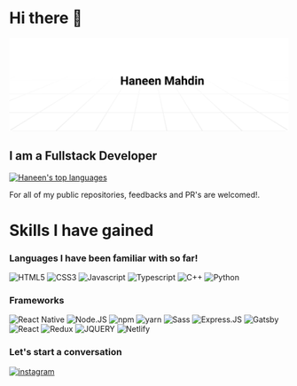 # Hi there 👋
<a href="https://instagram.com/haneenmahdin"><img alt="Social banner for Haneen Mahdin" src="https://github.com/haneenmahd/haneenmahd/blob/master/assets/header.svg"/></a>
## I am a Fullstack Developer
<a href="https://www.instagram.com/haneenmahdin"><img height="180rem" src="https://github-readme-stats.vercel.app/api/top-langs/?username=haneenmahd&layout=compact&theme=vue" alt="Haneen's top languages" /> </a>

For all of my public repositories, feedbacks and PR's are welcomed!.

# Skills I have gained
### Languages I have been familiar with so far!
![HTML5](https://img.shields.io/badge/HTML5-E34F26?style=for-the-badge&logo=html5&logoColor=white) ![CSS3](https://img.shields.io/badge/CSS3-1572B6?style=for-the-badge&logo=css3&logoColor=white) ![Javascript](https://img.shields.io/badge/JavaScript-323330?style=for-the-badge&logo=javascript&logoColor=F7DF1E) ![Typescript](https://img.shields.io/badge/TypeScript-007ACC?style=for-the-badge&logo=typescript&logoColor=white) ![C++](https://img.shields.io/badge/C%2B%2B-00599C?style=for-the-badge&logo=c%2B%2B&logoColor=white) ![Python](https://img.shields.io/badge/Python-14354C?style=for-the-badge&logo=python&logoColor=white)

### Frameworks
![React Native](https://img.shields.io/badge/React_Native-20232A?style=for-the-badge&logo=react&logoColor=61DAFB) ![Node.JS](https://img.shields.io/badge/Node.js-43853D?style=for-the-badge&logo=node.js&logoColor=white) ![npm](https://img.shields.io/badge/npm-CB3837?style=for-the-badge&logo=npm&logoColor=white) ![yarn](https://img.shields.io/badge/Yarn-2C8EBB?style=for-the-badge&logo=yarn&logoColor=white) ![Sass](https://img.shields.io/badge/Sass-CC6699?style=for-the-badge&logo=sass&logoColor=white) ![Express.JS](https://img.shields.io/badge/Express.js-404D59?style=for-the-badge&logo=express&logoColor=white) ![Gatsby](https://img.shields.io/badge/Gatsby-663399?style=for-the-badge&logo=gatsby&logoColor=white) ![React](https://img.shields.io/badge/React-20232A?style=for-the-badge&logo=react&logoColor=61DAFB)
![Redux](https://img.shields.io/badge/Redux-593D88?style=for-the-badge&logo=redux&logoColor=white) ![JQUERY](https://img.shields.io/badge/jQuery-0769AD?style=for-the-badge&logo=jquery&logoColor=white) ![Netlify](https://img.shields.io/badge/Netlify-00C7B7?style=for-the-badge&logo=netlify&logoColor=white)

### Let's start a conversation
[![instagram](https://img.shields.io/badge/Instagram-E4405F?style=for-the-badge&logo=instagram&logoColor=white)](https://instagram.com/haneenmahd)
